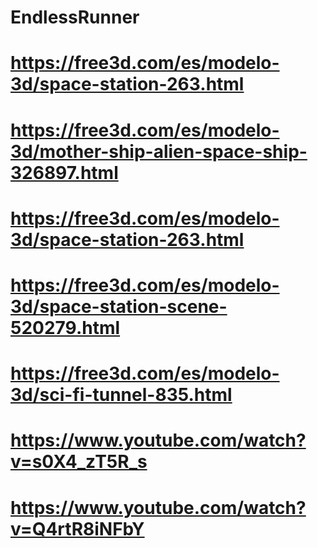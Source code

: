 # EndlessRunner
# https://free3d.com/es/modelo-3d/space-station-263.html
# https://free3d.com/es/modelo-3d/mother-ship-alien-space-ship-326897.html
# https://free3d.com/es/modelo-3d/space-station-263.html
# https://free3d.com/es/modelo-3d/space-station-scene-520279.html
# https://free3d.com/es/modelo-3d/sci-fi-tunnel-835.html
# https://www.youtube.com/watch?v=s0X4_zT5R_s
# https://www.youtube.com/watch?v=Q4rtR8iNFbY
